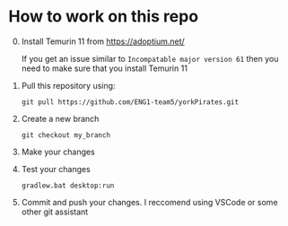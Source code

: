 # How to work on this repo

0. Install Temurin 11 from https://adoptium.net/
    
    If you get an issue similar to `Incompatable major version 61` then you need to make sure that you install Temurin 11

1. Pull this repository using:

    `git pull https://github.com/ENG1-team5/yorkPirates.git`

2. Create a new branch

    `git checkout my_branch`

3. Make your changes

4. Test your changes

    `gradlew.bat desktop:run`

5. Commit and push your changes. I reccomend using VSCode or some other git assistant